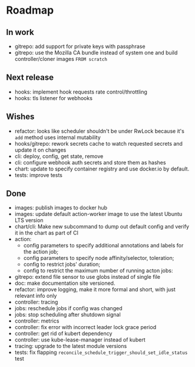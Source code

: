 # Roadmap

## In work

- gitrepo: add support for private keys with passphrase
- gitrepo: use the Mozilla CA bundle instead of system one and build controller/cloner images `FROM scratch`

## Next release

- hooks: implement hook requests rate control/throttling
- hooks: tls listener for webhooks

## Wishes

- refactor: looks like scheduler shouldn't be under RwLock because it's `add` method uses internal mutability
- hooks/gitrepo: rework secrets cache to watch requested secrets and update it on changes
- cli: deploy, config, get state, remove
- cli: configure webhook auth secrets and store them as hashes
- chart: update to specify container registry and use docker.io by default.
- tests: improve tests

## Done

- images: publish images to docker hub
- images: update default action-worker image to use the latest Ubuntu LTS version
- chart/cli: Make new subcommand to dump out default config and verify it in the chart as part of CI
- action:
    - config parameters to specify additional annotations and labels for the action job;
    - config parameters to specify node affinity/selector, toleration;
    - config to restrict jobs' duration;
    - config to restrict the maximum number of running acton jobs:
- gitrepo: extend file sensor to use globs instead of single file
- doc: make documentation site versioned.
- refactor: improve logging, make it more formal and short, with just relevant info only
- controller: tracing
- jobs: reschedule jobs if config was changed
- jobs: stop scheduling after shutdown signal
- controller: metrics
- controller: fix error with incorrect leader lock grace period
- controller: get rid of kubert dependency
- controller: use kube-lease-manager instead of kubert
- tracing: upgrade to the latest module versions
- tests: fix flapping `reconcile_schedule_trigger_should_set_idle_status` test
